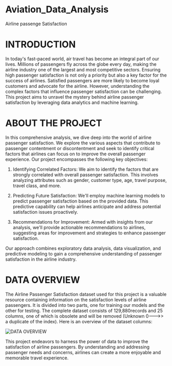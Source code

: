 # Aviation_Data_Analysis
Airline passenge Satisfaction

# INTRODUCTION 

In today's fast-paced world, air travel has become an integral part of our lives. Millions of passengers fly across the globe every day, making the airline industry one of the largest and most competitive sectors. Ensuring high passenger satisfaction is not only a priority but also a key factor for the success of airlines. Satisfied passengers are more likely to become loyal customers and advocate for the airline. However, understanding the complex factors that influence passenger satisfaction can be challenging. This project aims to unravel the mystery behind airline passenger satisfaction by leveraging data analytics and machine learning.

# ABOUT THE PROJECT

In this comprehensive analysis, we dive deep into the world of airline passenger satisfaction. We explore the various aspects that contribute to passenger contentment or discontentment and seek to identify critical factors that airlines can focus on to improve the overall passenger experience. Our project encompasses the following key objectives:

1. Identifying Correlated Factors: We aim to identify the factors that are strongly correlated with overall passenger satisfaction. This involves analyzing attributes such as gender, customer type, age, travel purpose, travel class, and more.

2. Predicting Future Satisfaction: We'll employ machine learning models to predict passenger satisfaction based on the provided data. This predictive capability can help airlines anticipate and address potential satisfaction issues proactively.

3. Recommendations for Improvement: Armed with insights from our analysis, we'll provide actionable recommendations to airlines, suggesting areas for improvement and strategies to enhance passenger satisfaction.

Our approach combines exploratory data analysis, data visualization, and predictive modeling to gain a comprehensive understanding of passenger satisfaction in the airline industry.

# DATA OVERVIEW

The Airline Passenger Satisfaction dataset used for this project is a valuable resource containing information on the satisfaction levels of airline passengers. It is divided into two parts, one for training our models and the other for testing. The complete dataset consists of 129,880records and 25 columns, one of which is obsolete and will be removed (Unknown 0--->> a duplicate of the index). Here is an overview of the dataset columns:



![DATA OVERVIEW](https://github.com/himanshugupta11002/Aviation_Data_Analysis/assets/72141497/841e2220-9805-4cef-82f8-440a3a926f2e)


This project endeavors to harness the power of data to improve the satisfaction of airline passengers. By understanding and addressing passenger needs and concerns, airlines can create a more enjoyable and memorable travel experience.
